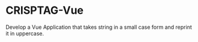 # CRISPTAG-Vue
Develop a Vue Application that takes string in a small case form and reprint it in uppercase.
